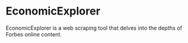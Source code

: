 # EconomicExplorer
EconomicExplorer is a web scraping tool that delves into the depths of Forbes online content.
